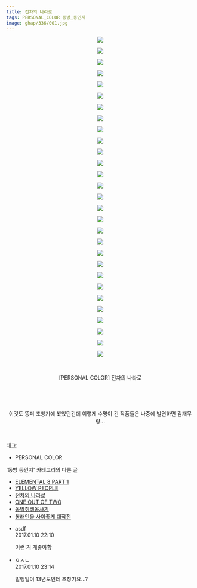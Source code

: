 ```yaml
---
title: 전차의 나라로
tags: PERSONAL_COLOR 동방_동인지
image: ghap/336/001.jpg
---
```

<div class="article">
<p style="text-align: center; clear: none; float: none;"><img src="{{ site.nasurl }}/ghap/336/001.jpg"/></p>
<p style="text-align: center; clear: none; float: none;"><img src="{{ site.nasurl }}/ghap/336/002.jpg"/></p>
<p style="text-align: center; clear: none; float: none;"><img src="{{ site.nasurl }}/ghap/336/003.jpg"/></p>
<p style="text-align: center; clear: none; float: none;"><img src="{{ site.nasurl }}/ghap/336/004.jpg"/></p>
<p style="text-align: center; clear: none; float: none;"><img src="{{ site.nasurl }}/ghap/336/005.jpg"/></p>
<p style="text-align: center; clear: none; float: none;"><img src="{{ site.nasurl }}/ghap/336/006.jpg"/></p>
<p style="text-align: center; clear: none; float: none;"><img src="{{ site.nasurl }}/ghap/336/007.jpg"/></p>
<p style="text-align: center; clear: none; float: none;"><img src="{{ site.nasurl }}/ghap/336/008.jpg"/></p>
<p style="text-align: center; clear: none; float: none;"><img src="{{ site.nasurl }}/ghap/336/009.jpg"/></p>
<p style="text-align: center; clear: none; float: none;"><img src="{{ site.nasurl }}/ghap/336/010.jpg"/></p>
<p style="text-align: center; clear: none; float: none;"><img src="{{ site.nasurl }}/ghap/336/011.jpg"/></p>
<p style="text-align: center; clear: none; float: none;"><img src="{{ site.nasurl }}/ghap/336/012.jpg"/></p>
<p style="text-align: center; clear: none; float: none;"><img src="{{ site.nasurl }}/ghap/336/013.jpg"/></p>
<p style="text-align: center; clear: none; float: none;"><img src="{{ site.nasurl }}/ghap/336/014.jpg"/></p>
<p style="text-align: center; clear: none; float: none;"><img src="{{ site.nasurl }}/ghap/336/015.jpg"/></p>
<p style="text-align: center; clear: none; float: none;"><img src="{{ site.nasurl }}/ghap/336/016.jpg"/></p>
<p style="text-align: center; clear: none; float: none;"><img src="{{ site.nasurl }}/ghap/336/017.jpg"/></p>
<p style="text-align: center; clear: none; float: none;"><img src="{{ site.nasurl }}/ghap/336/018.jpg"/></p>
<p style="text-align: center; clear: none; float: none;"><img src="{{ site.nasurl }}/ghap/336/019.jpg"/></p>
<p style="text-align: center; clear: none; float: none;"><img src="{{ site.nasurl }}/ghap/336/020.jpg"/></p>
<p style="text-align: center; clear: none; float: none;"><img src="{{ site.nasurl }}/ghap/336/021.jpg"/></p>
<p style="text-align: center; clear: none; float: none;"><img src="{{ site.nasurl }}/ghap/336/022.jpg"/></p>
<p style="text-align: center; clear: none; float: none;"><img src="{{ site.nasurl }}/ghap/336/023.jpg"/></p>
<p style="text-align: center; clear: none; float: none;"><img src="{{ site.nasurl }}/ghap/336/024.jpg"/></p>
<p style="text-align: center; clear: none; float: none;"><img src="{{ site.nasurl }}/ghap/336/025.jpg"/></p>
<p style="text-align: center; clear: none; float: none;"><img src="{{ site.nasurl }}/ghap/336/026.jpg"/></p>
<p style="text-align: center; clear: none; float: none;"><img src="{{ site.nasurl }}/ghap/336/027.jpg"/></p>
<p style="text-align: center; clear: none; float: none;"><img src="{{ site.nasurl }}/ghap/336/028.jpg"/></p>
<p style="text-align: center; clear: none; float: none;"><img src="{{ site.nasurl }}/ghap/336/029.png"/></p>
<p style="text-align: center; clear: none; float: none;"><br/></p>
<p style="text-align: center; clear: none; float: none;">[PERSONAL COLOR] 전차의 나라로</p>
<p style="text-align: center; clear: none; float: none;"><br/></p>
<p style="text-align: center; clear: none; float: none;"><br/></p>
<p style="text-align: center; clear: none; float: none;">이것도 똥퍼 초창기에 봤었던건데 이렇게 수명이 긴 작품들은 나중에 발견하면 감개무량...</p>
<p><br/></p>
</div><div class="tagTrail">
<p>태그: </p>
<ul>
<li>PERSONAL COLOR</li>
</ul>
</div><div class="another">
<p>'동방 동인지' 카테고리의 다른 글</p>
<ul>
<li><a href="/2016-06-20-ghap_338">ELEMENTAL 8 PART 1</a></li>
<li><a href="/2016-06-20-ghap_337">YELLOW PEOPLE</a></li>
<li><a href="/2016-06-20-ghap_336">전차의 나라로</a></li>
<li><a href="/2016-06-20-ghap_335">ONE OUT OF TWO</a></li>
<li><a href="/2016-06-20-ghap_334">동방취생몽사기</a></li>
<li><a href="/2016-06-20-ghap_332">봉래인을 사이좋게 대작전</a></li>
</ul>
</div><div class="cb_module cb_fluid">
<div class="cb_wrt cb_profile">
<div class="comment">
<ul>
<li class="cb_thumb_off" id="comment14888265">
<div class="cb_comment_area">
<div class="cb_info_area">
<div class="cb_section">
<span class="cb_nick_name">asdf</span>
</div>
<div class="cb_section">
<span class="cb_date">2017.01.10 22:10 </span>
</div>
</div>
<div class="cb_dsc_comment">
<p class="cb_dsc">
											이런 거 개좋아함
										</p>
</div>
</div></li>
<li class="cb_thumb_off" id="comment14888302">
<div class="cb_comment_area">
<div class="cb_info_area">
<div class="cb_section">
<span class="cb_nick_name">ㅇㅅㄴ</span>
</div>
<div class="cb_section">
<span class="cb_date">2017.01.10 23:14 </span>
</div>
</div>
<div class="cb_dsc_comment">
<p class="cb_dsc">
											발행일이 13년도인데 초창기요...?
										</p>
</div>
</div></li>
</ul>
</div>
</div><!-- commentList close -->
</div>